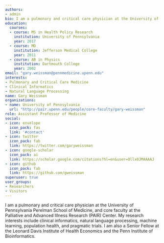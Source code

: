 ```yaml
---
authors:
- admin
bio: I am a pulmonary and critical care physician at the University of Pennsylvania Perelman School of Medicine, based at the Palliative and Advanced Illness Research (PAIR) Center. My research interests include clinical informatics, natural language processing, machine learning, population health, and pragmatic trials.
education:
  courses:
  - course: MS in Health Policy Research
    institution: University of Pennsylvania
    year: 2017
  - course: MD
    institution: Jefferson Medical College
    year: 2011
  - course: AB in Physics
    institution: Dartmouth College
    year: 2002
email: "gary.weissman@pennmedicine.upenn.edu"
interests:
- Pulmonary and Critical Care Medicine
- Clinical Informatics
- Natural Language Processing
name: Gary Weissman
organizations:
- name: University of Pennsylvania
  url: "http://pair.upenn.edu/people/core-faculty/gary-weissman"
role: Assistant Professor of Medicine
social:
- icon: envelope
  icon_pack: fas
  link: '#contact'
- icon: twitter
  icon_pack: fab
  link: https://twitter.com/garyweissman
- icon: google-scholar
  icon_pack: ai
  link: https://scholar.google.com/citations?hl=en&user=Ollx0JMAAAAJ
- icon: github
  icon_pack: fab
  link: https://github.com/gweissman
superuser: true
user_groups:
- Researchers
- Visitors
---
```


I am a pulmonary and critical care physician at the University of Pennsylvania Perelman School of Medicine, and core faculty at the Palliative and Advanced Illness Research (PAIR) Center. My research interests include clinical informatics, natural language processing, machine learning, population health, and pragmatic trials. I am also a Senior Fellow at the Leonard Davis Institute of Health Economics and the Penn Institute of Bioinformatics.

